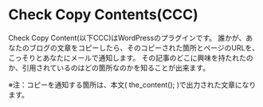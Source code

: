 # Check Copy Contents(CCC)

Check Copy Content(以下CCC)はWordPressのプラグインです。
誰かが、あなたのブログの文章をコピーしたら、そのコピーされた箇所とページのURLを、こっそりとあなたにメールで通知します。
その記事のどこに興味を持たれたのか、引用されているのはどの箇所なのかを知ることが出来ます。

※注：コピーを通知する箇所は、本文( the_content(); )で出力された文章になります。